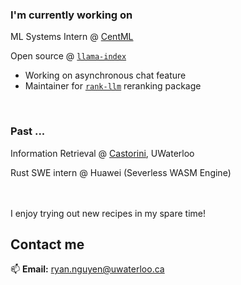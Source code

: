 ### I'm currently working on

ML Systems Intern @ [CentML](https://centml.ai/)

Open source @ [`llama-index`](https://github.com/run-llama/llama_index)
- Working on asynchronous chat feature
- Maintainer for [`rank-llm`](https://pypi.org/project/llama-index-postprocessor-rankllm-rerank/) reranking package 

<br>

### Past ...
Information Retrieval @ [Castorini](https://github.com/castorini), UWaterloo

Rust SWE intern @ Huawei (Severless WASM Engine)



<br>
<br>
I enjoy trying out new recipes in my spare time!


## Contact me

📫 **Email:** [ryan.nguyen@uwaterloo.ca](mailto:ryan.nguyen@uwaterloo.ca)
